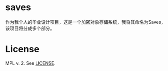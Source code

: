 # saves

作为我个人的毕业设计项目，这是一个加密对象存储系统，我将其命名为Saves，该项目将分成多个部分。


# License

MPL v. 2. See [LICENSE](./LICENSE).

